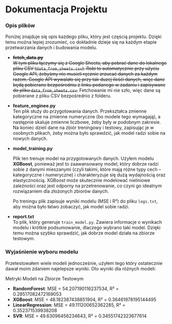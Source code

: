 # Dokumentacja Projektu

### Opis plików

Poniżej znajduje się opis każdego pliku, który jest częścią projektu. Dzięki temu można lepiej zrozumieć, co dokładnie dzieje się na każdym etapie przetwarzania danych i budowania modelu.

- ~~**fetch_data.py**  
 W tym pliku łączymy się z Google Sheets, aby pobrać dane do lokalnego pliku CSV (`data_from_sheets.csv`). Robi to automatycznie przy użyciu Google API, żebyśmy nie musieli ręcznie zrzucać danych za każdym razem.
 Google API wywalało się przy tak duzej ilośći danych, więc dane będą pobierane bezpośredniu z linku podanego w zadaniu i zapisywane do pliku `data_from_sheets.csv`.~~
 Fetchowanie mi nie szło, więc dane są pobierane z pliku CSV bezpośrednio z folderu.
- **feature_enginee.py**  
  Ten plik służy do przygotowania danych. Przekształca zmienne kategoryczne na zmienne numeryczne (bo modele tego wymagają), a następnie skaluje zmienne liczbowe, żeby były w podobnym zakresie. Na koniec dzieli dane na zbiór treningowy i testowy, zapisując je w osobnych plikach, żeby można było sprawdzić, jak model radzi sobie na nowych danych.

- **model_training.py**  
  
    Plik ten trenuje model na przygotowanych danych. Użyłem modelu **XGBoost**, ponieważ jest to zaawansowany model, który dobrze radzi sobie z danymi mieszanymi (czyli takimi, które mają różne typy cech – kategoryczne i numeryczne) i charakteryzuje się dużą wydajnością oraz elastycznością. XGBoost może skutecznie modelować nieliniowe zależności oraz jest odporny na przetrenowanie, co czyni go idealnym rozwiązaniem dla złożonych zbiorów danych.

    Po treningu plik zapisuje wyniki modelu (MSE i R²) do pliku `logs.txt`, aby można było łatwo zobaczyć, jak model sobie radzi.

- **report.txt**  
  To plik, który generuje `train_model.py`. Zawiera informacje o wynikach modelu i krótkie podsumowanie, dlaczego wybrano taki model. Dzięki temu można szybko sprawdzić, jak dobrze model działa na zbiorze testowym.

### Wyjaśnienie wyboru modelu

Przetestowałem wiele modeli jednocześnie, użyłem tego który ostatecznie dawał moim zdaniem najelepsze wyniki. 
    Oto wyniki dla różnych modeli:

Metryki Modeli na Zbiorze Testowym
- **RandomForest**: MSE = 54.207190116237534, R² = 0.28517082472169053
- **XGBoost**: MSE = 48.182387438851904, R² = 0.36461978195144495
- **LinearRegression**: MSE = 49.111200652362285, R² = 0.352371539938208
- **SVR**: MSE = 49.63096456234643, R² = 0.34551742323677614
